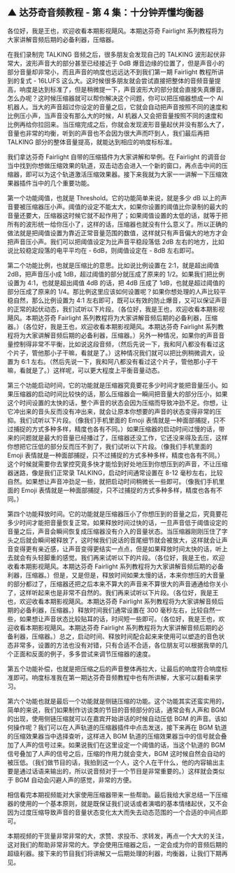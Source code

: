 ## ▲ 达芬奇音频教程 - 第 4 集：十分钟弄懂均衡器

各位好，我是王也，欢迎收看本期影视飓风。本期达芬奇 Fairlight 系列教程将为大家讲解音频后期的必备利器，压缩器。

在我们录制完 TALKING 音频之后，很多朋友会发现自己的 TALKING 波形起伏非常大，波形声音大的部分甚至已经接近于 0dB 爆音边缘的位置了，但是声音小的部分音量却非常小，而且声音的响度也远远达不到我们第一期 Fairlight 教程所讲到的复式 - 16LUFS 这么大。这时候很多朋友就会尝试直接把整体的音频音量提高，响度是达到标准了，但是稍微提一下，声音波形大的部分就会直接失真爆音。怎么办呢？这时候压缩器就可以帮你解决这个问题，你可以把压缩器想成一个 AI 机器人。当大的声音超过你设定的音量之后，它就会自动把声音按照不同的速度和比例压小声，当声音没有那么大的时候，AI 机器人又会把音量按照不同的速度和比例再给你拉回来。当压缩完成之后，你就会发现波形音量起伏并没有那么大了，音量也非常的均衡，听到的声音也不会因为很大声而吓到人，我们最后再把 TALKING 部分的整体音量提高，就能达到相应的响度标标准。

我们拿达芬奇 Fairlight 自带的压缩插件为大家讲解和举例。在 Fairlight 的调音台当中找到你想做压缩效果的轨道，双击动态会进入一个新的窗口，再点击中间的压缩器，即可以为这个轨道激活压缩效果器。接下来我就为大家一一讲解一下压缩效果器插件当中的几个重要功能。

第一个功能阈值，也就是 Threshold。它的功能简单来说，就是多少 dB 以上的声音要被压缩器压小声。阈值的设定不能太大，如果你设置的阈值比你录制的最大的音量还要大，压缩器这时候它就不起作用了；如果阈值设置的太低的话，就等于把所有的波形统一给你压小了，这样的话，压缩器也就没有什么意义了。所以正确的做法就是把阈值设置为靠近正常音量范围的数值，这样就只有声音偏大的地方才会把声音压小声。我们可以把阈值设定为比声音平稳段落低 2dB 左右的地方，比如说比较稳定段落的电平平均在 - 6dB，则阈值设定在 - 8dB 左右即可。

第二个功能比例，也就是压缩比的意思。比如说比例设置在 2:1，就是超出阈值 2dB，把声音压小成 1dB，超过阈值的部分就压成了原来的 1/2。如果我们把比例设置为 4:1，也就是超出阈值 4dB 的话，把 4dB 压成了 1dB，也就是超过阈值的部分压成了原来的 1/4。那比例这里应该如何设置呢？如果你想处理的人声比较平稳自然，那么比例设置为 4:1 左右即可，既可以有效的防止爆音，又可以保证声音的正常的起伏动态，我们试听以下片段。（各位好，我是王也，欢迎收看本期影视飓风。本期达芬奇 Fairlight 系列教程将为大家讲解音频后期的必备利器，压缩器。）（各位好，我是王也，欢迎收看本期影视飓风。本期达芬奇 Fairlight 系列教程将为大家讲解音频后期的必备利器，压缩器。）另外一种情况，如果你的声音音量控制得非常不平衡，比如说这段音频，（然后先说一下，我和阿八都没有看过这个片子，管他那小子干嘛，看就是了。）这种情况我们就可以把比例稍微调大，设置为 6:1 左右。（然后先说一下，我和阿八都没有看过这个片子，管他那小子干嘛，看就是了。）这样呢，可以更大程度上平衡音量动态。

第三个功能启动时间，它的功能就是压缩器究竟要花多少时间才能把音量压小。如果压缩器的启动时间比较快的话，那么压缩器会一瞬间把音量大的部分压小，如果这个时间设置的太快的话，整个声音的状态会因为压缩而导致冲劲不足。你想，让它冲出来的音头反而没有冲出来，就会让原本你想要的声音的状态变得非常的压抑。我们试听以下片段。（像我们手机里面的 Emoji 表情就是一种面部捕捉，只不过捕捉的方式多种多样，精度也各有不同。）如果压缩器的启动时间过慢的话，带来的问题就是最大的音量已经播过了，压缩器还没工作，它还没来得及去压，这样你想把它压低的部分反而压不到了，我们试听以下片段。（像我们手机里面的 Emoji 表情就是一种面部捕捉，只不过捕捉的方式多种多样，精度也各有不同。）这个时候就需要你去掌控究竟多快才能恰到好处地压到你想压到的声音，不让压缩器迷路，像是我们正常录 TALKING，启动时间通常设置在 8-12 毫秒左右，比较自然。如果想让声音冲劲足一些，就把启动时间稍微长一些即可。（像我们手机里面的 Emoji 表情就是一种面部捕捉，只不过捕捉的方式多种多样，精度也各有不同。）



第四个功能释放时间。它的功能就是压缩器压小了你想压到的音量之后，究竟要花多少时间才能把音量恢复正常。如果释放时间过快的话，一旦声音低于阈值设定的音量之后，声音会瞬间恢复成压缩器没有介入的音量状态。当压缩器刚刚压住了字头之后就会瞬间被释放了，这时候我们说话的音尾细节就会被放大，这样就会让声音变得更有亲近感，让声音变得更结实一点点，但是如果释放时间太快的话，听上去就会有头轻脚重的感觉。我们再来试听以下的片段。（各位好，我是王也，欢迎收看本期影视飓风。本期达芬奇 Fairlight 系列教程将为大家讲解音频后期的必备利器，压缩器。）但是，又是但是，释放时间如果太慢的话，本来你想压的大音量的部分都过了，压缩器还把之后本来不算大的声音来不算很大的声音通通给你关小了，这样听起来也是非常不自然的。我们再来试听以下片段。（各位好，我是王也，欢迎收看本期影视飓风。本期达芬奇 Fairlight 系列教程将为大家讲解音频后期的必备利器，压缩器。）释放时间我们通常设置在 300 毫秒左右，比较自然一些，如果想让声音状态比较贴耳的话，时间短一些即可。（各位好，我是王也，欢迎收看本期影视飓风。本期达芬奇 Fairlight 系列教程将为大家讲解音频后期的必备利器，压缩器。）总之，启动时间、释放时间配合起来来使用可以塑造的音色状态非常多，设置的方法也没有对错，只有合适不合适，各位朋友可以根据我举的几个正面和反面的例子，多多尝试来调节压缩器的速度。

第五个功能补偿，也就是把压缩之后的声音整体再拉大，让最后的响度符合响度标准即可。响度标准我在第一期达芬奇音频教程中也有所讲解，大家可以翻看来学习。

第六个功能也就是最后一个功能就是侧链压缩的功能。这个功能其实还蛮实用的，简单的来说，我们如果制作访谈类的节目的音频部分的话，通常会有人声和 BGM 的出现，使用侧链压缩就可以在嘉宾开始讲话的时候自动压低 BGM 的声音。该如何操作呢？我们可以在人声轨道的压缩器插件中点击发送，接下来再在 BGM 轨道的压缩效果器当中选择查听，这样进入 BGM 轨道的压缩效果器当中的信号就会叠加了人声的信号过来。如果说我们在这里设定一个阈值的话，当这个轨道的 BGM 信号叠加了人声的信号之后，压缩的作用力就会变大，BGM 这时候自然会自动的被压低。（我们做节目的话，我拍到这一个人，这个人在干什么，他的内容输出主要是通过话语来输出的，所以说音频对于一个节目是非常重要的。）这样就会类似于 BGM 自动会闪避人声的感觉，非常的方便。

相信看完本期视频能对大家使用压缩器带来一些帮助。最后我给大家总结一下压缩器的使用的一个基本原则，就是既保证我们说话或者演唱的基本情绪起伏，又不会因为过度压缩导致声音的音量状态变化太大而失去动态范围的一个合适的中间点即可。

本期视频的干货量非常非常的大，求赞、求投币、求转发，再点一个大大的关注，这对我们的帮助非常非常的大。学会使用压缩器之后，一定会成为你的音频后期的超级利器。接下来的节目我们将讲解又一后期处理的利器，均衡器，让我们下期再见。


